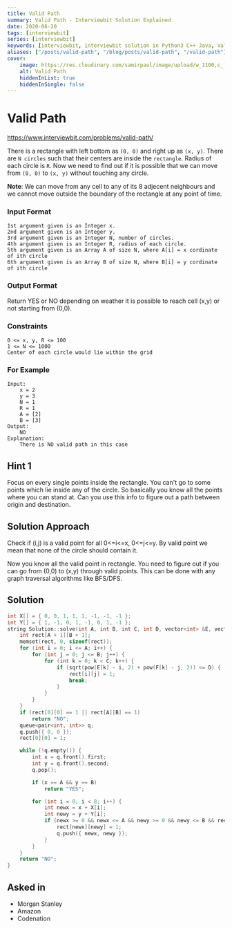```yaml
---
title: Valid Path
summary: Valid Path - Interviewbit Solution Explained
date: 2020-06-20
tags: [interviewbit]
series: [interviewbit]
keywords: [interviewbit, interviewbit solution in Python3 C++ Java, Valid Path solution]
aliases: ["/posts/valid-path", "/blog/posts/valid-path", "/valid-path"]
cover:
    image: https://res.cloudinary.com/samirpaul/image/upload/w_1100,c_fit,co_rgb:FFFFFF,l_text:Arial_70_bold:Valid Path - Solution Explained/problem-solving.webp
    alt: Valid Path
    hiddenInList: true
    hiddenInSingle: false
---
```


# Valid Path

https://www.interviewbit.com/problems/valid-path/

There is a rectangle with left bottom as `(0, 0)` and right up as `(x, y)`.
There are `N circles` such that their centers are inside the `rectangle`.
Radius of each circle is `R`.
Now we need to find out if it is possible that we can move from `(0, 0)` to `(x, y)` without touching any circle.

**Note**: We can move from any cell to any of its 8 adjecent neighbours and we cannot move outside the boundary of the rectangle at any point of time.

### Input Format

```
1st argument given is an Integer x.
2nd argument given is an Integer y.
3rd argument given is an Integer N, number of circles.
4th argument given is an Integer R, radius of each circle.
5th argument given is an Array A of size N, where A[i] = x cordinate of ith circle
6th argument given is an Array B of size N, where B[i] = y cordinate of ith circle
```
### Output Format

Return YES or NO depending on weather it is possible to reach cell (x,y) or not starting from (0,0).

### Constraints

```
0 <= x, y, R <= 100
1 <= N <= 1000
Center of each circle would lie within the grid
```

### For Example

```
Input:
    x = 2
    y = 3
    N = 1
    R = 1
    A = [2]
    B = [3]
Output:
    NO
Explanation:
    There is NO valid path in this case
```
## Hint 1

Focus on every single points inside the rectangle. You can't go to some points which lie inside any of the circle. So basically you know all the points where you can stand at. Can you use this info to figure out a path between origin and destination.


## Solution Approach

Check if (i,j) is a valid point for all 0<=i<=x, 0<=j<=y. By valid point we mean that none of the circle should contain it.

Now you know all the valid point in rectangle. You need to figure out if you can go from (0,0) to (x,y) through valid points. This can be done with any graph traversal algorithms like BFS/DFS.

## Solution
```cpp
int X[] = { 0, 0, 1, 1, 1, -1, -1, -1 };
int Y[] = { 1, -1, 0, 1, -1, 0, 1, -1 };
string Solution::solve(int A, int B, int C, int D, vector<int> &E, vector<int> &F) {
    int rect[A + 1][B + 1];
    memset(rect, 0, sizeof(rect));
    for (int i = 0; i <= A; i++) {
        for (int j = 0; j <= B; j++) {
            for (int k = 0; k < C; k++) {
                if (sqrt(pow(E[k] - i, 2) + pow(F[k] - j, 2)) <= D) {
                    rect[i][j] = 1;
                    break;
                }
            }
        }
    }
    if (rect[0][0] == 1 || rect[A][B] == 1)
        return "NO";
    queue<pair<int, int>> q;
    q.push({ 0, 0 });
    rect[0][0] = 1;

    while (!q.empty()) {
        int x = q.front().first;
        int y = q.front().second;
        q.pop();

        if (x == A && y == B)
            return "YES";

        for (int i = 0; i < 8; i++) {
            int newx = x + X[i];
            int newy = y + Y[i];
            if (newx >= 0 && newx <= A && newy >= 0 && newy <= B && rect[newx][newy] == 0) {
                rect[newx][newy] = 1;
                q.push({ newx, newy });
            }
        }
    }
    return "NO";
}
```

## Asked in
* Morgan Stanley
* Amazon
* Codenation
